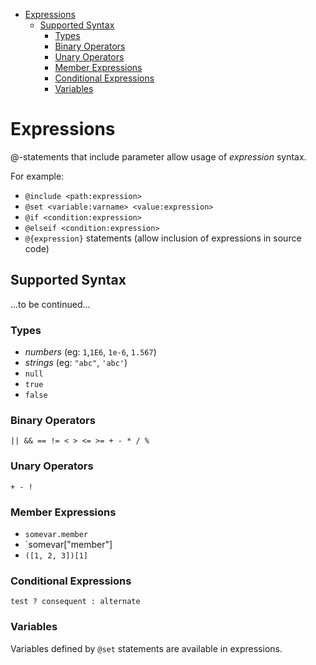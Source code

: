 <!-- START doctoc generated TOC please keep comment here to allow auto update -->
<!-- DON'T EDIT THIS SECTION, INSTEAD RE-RUN doctoc TO UPDATE -->


- [Expressions](#expressions)
  - [Supported Syntax](#supported-syntax)
    - [Types](#types)
    - [Binary Operators](#binary-operators)
    - [Unary Operators](#unary-operators)
    - [Member Expressions](#member-expressions)
    - [Conditional Expressions](#conditional-expressions)
    - [Variables](#variables)

<!-- END doctoc generated TOC please keep comment here to allow auto update -->

# Expressions

@-statements that include parameter allow usage of _expression_ syntax.

For example:

- `@include <path:expression>`
- `@set <variable:varname> <value:expression>`
- `@if <condition:expression>`
- `@elseif <condition:expression>`
- `@{expression}` statements (allow inclusion of expressions in source code)

## Supported Syntax

...to be continued...

### Types

- _numbers_ (eg: `1`,`1E6`, `1e-6`, `1.567`)
- _strings_ (eg: `"abc"`, `'abc'`)
- `null`
- `true`
- `false`

### Binary Operators

`|| && == != < > <= >= + - * / %`

### Unary Operators

`+ - !`

### Member Expressions

- `somevar.member`
- `somevar["member"]
- `([1, 2, 3])[1]`

### Conditional Expressions

`test ? consequent : alternate`

### Variables

Variables defined by `@set` statements are available in expressions.
